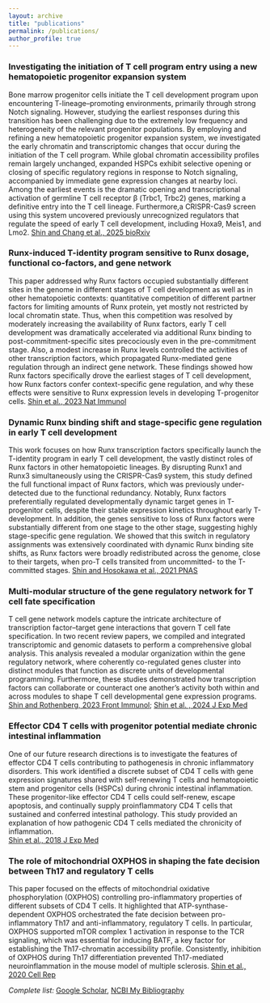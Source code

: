 ```yaml
---
layout: archive
title: "publications"
permalink: /publications/
author_profile: true
---
```


### Investigating the initiation of T cell program entry using a new hematopoietic progenitor expansion system

Bone marrow progenitor cells initiate the T cell development program upon encountering T-lineage–promoting environments, primarily through strong Notch signaling. However, studying the earliest responses during this transition has been challenging due to the extremely low frequency and heterogeneity of the relevant progenitor populations. By employing and refining a new hematopoietic progenitor expansion system, we investigated the early chromatin and transcriptomic changes that occur during the initiation of the T cell program. While global chromatin accessibility profiles remain largely unchanged, expanded HSPCs exhibit selective opening or closing of specific regulatory regions in response to Notch signaling, accompanied by immediate gene expression changes at nearby loci. Among the earliest events is the dramatic opening and transcriptional activation of germline T cell receptor β (Trbc1, Trbc2) genes, marking a definitive entry into the T cell lineage. Furthermore,a CRISPR-Cas9 screen using this system uncovered previously unrecognized regulators that regulate the speed of early T cell development, including Hoxa9, Meis1, and Lmo2.
[Shin and Chang et al., 2025 bioRxiv](https://www.biorxiv.org/content/10.1101/2025.04.22.649893v1)

### Runx-induced T-identity program sensitive to Runx dosage, functional co-factors, and gene network    

This paper addressed why Runx factors occupied substantially different sites in the genome in different stages of T cell development as well as in other hematopoietic contexts: quantitative competition of different partner factors for limiting amounts of Runx protein, yet mostly not restricted by local chromatin state. Thus, when this competition was resolved by moderately increasing the availability of Runx factors, early T cell development was dramatically accelerated via additional Runx binding to post-commitment-specific sites precociously even in the pre-commitment stage. Also, a modest increase in Runx levels controlled the activities of other transcription factors, which propagated Runx-mediated gene regulation through an indirect gene network. These findings showed how Runx factors specifically drove the earliest stages of T cell development, how Runx factors confer context-specific gene regulation, and why these effects were sensitive to Runx expression levels in developing T-progenitor cells.
[Shin et al., 2023 Nat Immunol](https://www.nature.com/articles/s41590-023-01585-z)

### Dynamic Runx binding shift and stage-specific gene regulation in early T cell development      

This work focuses on how Runx transcription factors specifically launch the T-identity program in early T cell development, the vastly distinct roles of Runx factors in other hematopoietic lineages.  By disrupting Runx1 and Runx3 simultaneously using the CRISPR-Cas9 system, this study defined the full functional impact of Runx factors, which was previously under-detected due to the functional redundancy. Notably, Runx factors preferentially regulated developmentally dynamic target genes in T-progenitor cells, despite their stable expression kinetics throughout early T-development. In addition, the genes sensitive to loss of Runx factors were substantially different from one stage to the other stage, suggesting highly stage-specific gene regulation. We showed that this switch in regulatory assignments was extensively coordinated with dynamic Runx binding site shifts, as Runx factors were broadly redistributed across the genome, close to their targets, when pro-T cells transited from uncommitted- to the T-committed stages.
[Shin and Hosokawa et al., 2021 PNAS](https://www.pnas.org/doi/10.1073/pnas.2019655118)

### Multi-modular structure of the gene regulatory network for T cell fate specification

T cell gene network models capture the intricate architecture of transcription factor–target gene interactions that govern T cell fate specification. In two recent review papers, we compiled and integrated transcriptomic and genomic datasets to perform a comprehensive global analysis.  This analysis revealed a modular organization within the gene regulatory network, where coherently co-regulated genes cluster into distinct modules that function as discrete units of developmental programming.  Furthermore, these studies demonstrated how transcription factors can collaborate or counteract one another’s activity both within and across modules to shape T cell developmental gene expression programs.
[Shin and Rothenberg, 2023 Front Immunol](https://www.frontiersin.org/articles/10.3389/fimmu.2023.1108368/full); 
[Shin et al. , 2024 J Exp Med](https://rupress.org/jem/article/221/10/e20230893/276927/Transcriptional-network-dynamics-in-early-T-cell)


### Effector CD4 T cells with progenitor potential mediate chronic intestinal inflammation

One of our future research directions is to investigate the features of effector CD4 T cells contributing to pathogenesis in chronic inflammatory disorders. This work identified a discrete subset of CD4 T cells with gene expression signatures shared with self-renewing T cells and hematopoietic stem and progenitor cells (HSPCs) during chronic intestinal inflammation.  These progenitor-like effector CD4 T cells could self-renew, escape apoptosis, and continually supply proinflammatory CD4 T cells that sustained and conferred intestinal pathology. This study provided an explanation of how pathogenic CD4 T cells mediated the chronicity of inflammation.  
[Shin et al., 2018 J Exp Med](https://rupress.org/jem/article/215/7/1803/42324/Effector-CD4-T-cells-with-progenitor-potential?searchresult=1)

### The role of mitochondrial OXPHOS in shaping the fate decision between Th17 and regulatory T cells

This paper focused on the effects of mitochondrial oxidative phosphorylation (OXPHOS) controlling pro-inflammatory properties of different subsets of CD4 T cells. It highlighted that ATP-synthase-dependent OXPHOS orchestrated the fate decision between pro-inflammatory Th17 and anti-inflammatory, regulatory T cells. In particular, OXPHOS supported mTOR complex 1 activation in response to the TCR signaling, which was essential for inducing BATF, a key factor for establishing the Th17-chromatin accessibility profile. Consistently, inhibition of OXPHOS during Th17 differentiation prevented Th17-mediated neuroinflammation in the mouse model of multiple sclerosis. 
[Shin et al., 2020 Cell Rep](https://www.cell.com/cell-reports/fulltext/S2211-1247(20)30031-0?_returnURL=https%3A%2F%2Flinkinghub.elsevier.com%2Fretrieve%2Fpii%2FS2211124720300310%3Fshowall%3Dtrue)

*Complete list:* [Google Scholar](https://scholar.google.com/citations?user=KRA8RWgAAAAJ&hl=en), [NCBI My Bibliography](https://www.ncbi.nlm.nih.gov/myncbi/boyoung.shin.1/bibliography/public/)


